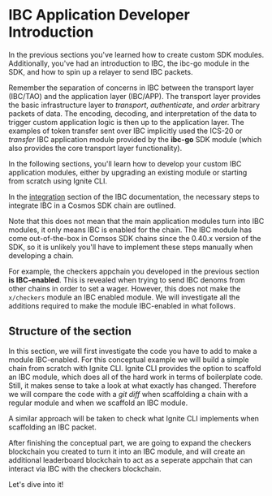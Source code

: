 # IBC Application Developer Introduction

In the previous sections you've learned how to create custom SDK modules. Additionally, you've had an introduction to IBC, the ibc-go module in the SDK, and how to spin up a relayer to send IBC packets.

<!-- TODO: Add relative links -->

Remember the separation of concerns in IBC between the transport layer (IBC/TAO) and the application layer (IBC/APP). The transport layer provides the basic infrastructure layer to _transport_, _authenticate_, and _order_ arbitrary packets of data. The encoding, decoding, and interpretation of the data to trigger custom application logic is then up to the application layer. The examples of token transfer sent over IBC implicitly used the ICS-20 or _transfer_ IBC application module provided by the **ibc-go** SDK module (which also provides the core transport layer functionality).

In the following sections, you'll learn how to develop your custom IBC application modules, either by upgrading an existing module or starting from scratch using Ignite CLI.

<HighlightBox type="docs">

In the [integration](https://ibc.cosmos.network/v3.0.0/ibc/integration.html) section of the IBC documentation, the necessary steps to integrate IBC in a Cosmos SDK chain are outlined.

Note that this does not mean that the main application modules turn into IBC modules, it only means IBC is enabled for the chain. The IBC module has come out-of-the-box in Comsos SDK chains since the 0.40.x version of the SDK, so it is unlikely you'll have to implement these steps manually when developing a chain.

For example, the checkers appchain you developed in the previous section **is IBC-enabled**. This is revealed when trying to send IBC denoms from other chains in order to set a wager. However, this does not make the `x/checkers` module an IBC enabled module. We will investigate all the additions required to make the module IBC-enabled in what follows.

</HiglightBox>


## Structure of the section

In this section, we will first investigate the code you have to add to make a module IBC-enabled. For this conceptual example we will build a simple chain from scratch with Ignite CLI. Ignite CLI provides the option to scaffold an IBC module, which does all of the hard work in terms of boilerplate code. Still, it makes sense to take a look at what exactly has changed. Therefore we will compare the code with a _git diff_ when scaffolding a chain with a regular module and when we scaffold an IBC module.

A similar approach will be taken to check what Ignite CLI implements when scaffolding an IBC packet.

After finishing the conceptual part, we are going to expand the checkers blockchain you created to turn it into an IBC module, and will create an additional leaderboard blockchain to act as a seperate appchain that can interact via IBC with the checkers blockchain.

<!-- TODO: add link to checkers extension tutorial -->

Let's dive into it!
